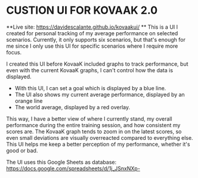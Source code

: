 # CUSTION UI FOR KOVAAK 2.0
**Live site: https://davidescalante.github.io/kovaakui/
**
This is a UI I created for personal tracking of my average performance on selected scenarios. Currently, it only supports six scenarios, but that's enough for me since I only use this UI for specific scenarios where I require more focus.

I created this UI before KovaaK included graphs to track performance, but even with the current KovaaK graphs, I can't control how the data is displayed.

- With this UI, I can set a goal which is displayed by a blue line.
- The UI also shows my current average performance, displayed by an orange line
- The world average, displayed by a red overlay. 

This way, I have a better view of where I currently stand, my overall performance during the entire training session, and how consistent my scores are. The KovaaK graph tends to zoom in on the latest scores, so even small deviations are visually overreacted compared to everything else. This UI helps me keep a better perception of my performance, whether it's good or bad.

The UI uses this Google Sheets as database:
https://docs.google.com/spreadsheets/d/1j_JSnxNXp-
